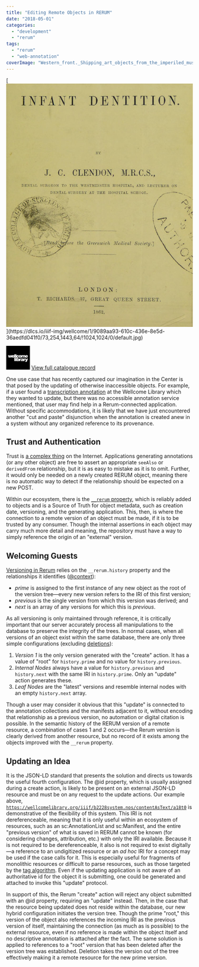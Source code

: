 ```yaml
---
title: "Editing Remote Objects in RERUM"
date: "2018-05-01"
categories: 
  - "development"
  - "rerum"
tags: 
  - "rerum"
  - "web-annotation"
coverImage: "Western_front._Shipping_art_objects_from_the_imperiled_museum_at_Valenciennes_to_safer_storage._July_1917_-_NARA_-_173909521.jpg"
---
```


[![](/assets/images/default.jpg "https://wellcomelibrary.org/iiif/b22282804/annos/contentAsText/a18t0")](https://dlcs.io/iiif-img/wellcome/1/9089aa93-610c-436e-8e5d-36aedfd041f0/73,254,1443,64/!1024,1024/0/default.jpg)

![](/assets/images/squarelogo64.png) [View full catalogue record](https://search.wellcomelibrary.org/iii/encore/record/C__Rb2228280)

One use case that has recently captured our imagination in the Center is that posed by the updating of otherwise inaccessible objects. For example, if a user found a [transcription annotation](https://wellcomelibrary.org/iiif/b22282804/contentAsText/18) at the Wellcome Library which they wanted to update, but there was no accessible annotation service mentioned, that user may find help in a Rerum-connected application. Without specific accommodations, it is likely that we have just encountered another "cut and paste" disjunction when the annotation is created anew in a system without any organized reference to its provenance.

## Trust and Authentication

Trust is [a complex thing](https://blog.ongcdh.org/development/authentication-and-attribution-in-rerum) on the Internet. Applications generating annotations (or any other object) are free to assert an appropriate `seeAlso` or `derivedFrom` relationship, but it is as easy to mistake as it is to omit. Further, it would only be needed on a newly created RERUM object, meaning there is no automatic way to detect if the relationship should be expected on a new POST.

Within our ecosystem, there is the [`__rerum` property](https://centerfordigitalhumanities.github.io/rerum-cloud/api.html#__rerum), which is reliably added to objects and is a Source of Truth for object metadata, such as creation date, versioning, and the generating application. This, then, is where the connection to a remote version of an object must be made, if it is to be trusted by any consumer. Though the internal assertions in each object may carry much more detail and meaning, the repository must have a way to simply reference the origin of an "external" version.

## Welcoming Guests

[Versioning in Rerum](https://blog.ongcdh.org/development/versioning-in-rerum/) relies on the `__rerum.history` property and the relationships it identifies ([@context](https://github.com/CenterForDigitalHumanities/rerum_server/issues/25)):

- _prime_ is assigned to the first instance of any new object as the root of the version tree—every new version refers to the IRI of this first version;
- _previous_ is the single version from which this version was derived; and
- _next_ is an array of any versions for which this is _previous_.

As all versioning is only maintained through reference, it is critically important that our server accurately process all manipulations to the database to preserve the integrity of the trees. In normal cases, when all versions of an object exist within the same database, there are only three simple configurations (excluding [deletions](https://blog.ongcdh.org/development/forgetting-deleted-objects-in-rerum)):

1. _Version 1_ is the only version generated with the "create" action. It has a value of "root" for `history.prime` and no value for `history.previous`.
2. _Internal Nodes_ always have a value for `history.previous` and `history.next` with the same IRI in `history.prime`. Only an "update" action generates these.
3. _Leaf Nodes_ are the "latest" versions and resemble internal nodes with an empty `history.next` array.

Though a user may consider it obvious that this "update" is connected to the annotation collections and the manifests adjacent to it, without encoding that relationship as a previous version, no automation or digital citation is possible. In the semantic history of the RERUM version of a remote resource, a combination of cases 1 and 2 occurs—the Rerum version is clearly derived from another resource, but no record of it exists among the objects improved with the `__rerum` property.

## Updating an Idea

It is the JSON-LD standard that presents the solution and directs us towards the useful fourth configuration. The @id property, which is usually assigned during a create action, is likely to be present on an external JSON-LD resource and must be on any request to the update actions. Our example above, [`https://wellcomelibrary.org/iiif/b2228system.nos/contentAsText/a18t0`](https://wellcomelibrary.org/iiif/b22282804/annos/contentAsText/a18t0) is demonstrative of the flexibility of this system. This IRI is not dereferenceable, meaning that it is only useful within an ecosystem of resources, such as an sc:AnnotationList and sc:Manifest, and the entire "previous version" of what is saved in RERUM cannot be known (for considering changes, attribution, etc.) with only the IRI available. Because it is not required to be dereferenceable, it also is not required to exist digitally—a reference to an undigitized resource or an _ad hoc_ IRI for a concept may be used if the case calls for it. This is especially useful for fragments of monolithic resources or difficult to parse resources, such as those targeted by the [tag algorithm](http://www.taguri.org/). Even if the updating application is not aware of an authoritative id for the object it is submitting, one could be generated and attached to invoke this "update" protocol.

In support of this, the Rerum "create" action will reject any object submitted with an @id property, requiring an "update" instead. Then, in the case that the resource being updated does not reside within the database, our new hybrid configuration initiates the version tree. Though the prime "root," this version of the object also references the incoming IRI as the previous version of itself, maintaining the connection (as much as is possible) to the external resource, even if no reference is made within the object itself and no descriptive annotation is attached after the fact. The same solution is applied to references to a "root" version that has been deleted after the version tree was established. Deletion takes the version out of the tree effectively making it a remote resource for the new prime version.
